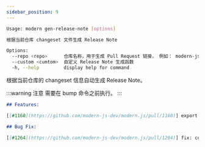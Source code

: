 ```yaml
---
sidebar_position: 9
---
```


```bash
Usage: modern gen-release-note [options]

根据当前仓库 changeset 文件生成 Release Note

Options:
  --repo <repo>      仓库名称，用于生成 Pull Request 链接， 例如： modern-js-dev/modern.js
  --custom <cumtom>  自定义 Release Note 生成函数
  -h, --help         display help for command
```

根据当前仓库的 changeset 信息自动生成 Release Note。

:::warning 注意
需要在 bump 命令之前执行。
:::

```markdown
## Features:

[[#1160](https://github.com/modern-js-dev/modern.js/pull/1160)] export ExecaError type

## Bug Fix:

[[#1264](https://github.com/modern-js-dev/modern.js/pull/1264)] fix: conventional router app use App.init not work
```
